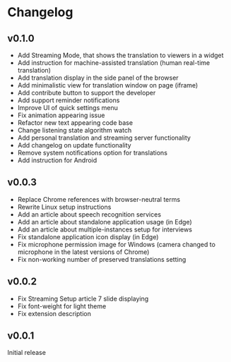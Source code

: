# Changelog

## v0.1.0

- Add Streaming Mode, that shows the translation to viewers in a widget
- Add instruction for machine-assisted translation (human real-time translation)
- Add translation display in the side panel of the browser
- Add minimalistic view for translation window on page (iframe)
- Add contribute button to support the developer
- Add support reminder notifications
- Improve UI of quick settings menu
- Fix animation appearing issue
- Refactor new text appearing code base
- Change listening state algorithm watch
- Add personal translation and streaming server functionality
- Add changelog on update functionality
- Remove system notifications option for translations
- Add instruction for Android

## v0.0.3

- Replace Chrome references with browser-neutral terms
- Rewrite Linux setup instructions
- Add an article about speech recognition services
- Add an article about standalone application usage (in Edge)
- Add an article about multiple-instances setup for interviews
- Fix standalone application icon display (in Edge)
- Fix microphone permission image for Windows (camera changed to microphone in the latest versions of Chrome)
- Fix non-working number of preserved translations setting

## v0.0.2

- Fix Streaming Setup article 7 slide displaying
- Fix font-weight for light theme
- Fix extension description

## v0.0.1

Initial release
